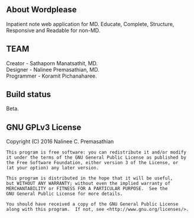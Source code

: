 ## About Wordplease
Inpatient note web application for MD. Educate, Complete, Structure, Responsive and Readable for non-MD.

## TEAM
Creator - Sathaporn Manatsathit, MD.  
Designer - Nalinee Premasathian, MD.  
Programmer - Koramit Pichanaharee.  

## Build status
Beta.

## GNU GPLv3 License
Copyright (C) 2016  Nalinee C. Premasathian

    This program is free software: you can redistribute it and/or modify
    it under the terms of the GNU General Public License as published by
    the Free Software Foundation, either version 3 of the License, or
    (at your option) any later version.

    This program is distributed in the hope that it will be useful,
    but WITHOUT ANY WARRANTY; without even the implied warranty of
    MERCHANTABILITY or FITNESS FOR A PARTICULAR PURPOSE.  See the
    GNU General Public License for more details.

    You should have received a copy of the GNU General Public License
    along with this program.  If not, see <http://www.gnu.org/licenses/>.
